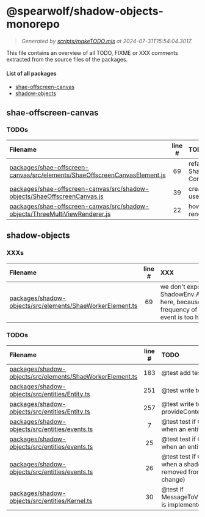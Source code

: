 
# @spearwolf/shadow-objects-monorepo

> _Generated by [scripts/makeTODO.mjs](scripts/makeTODO.mjs) at 2024-07-31T15:54:04.301Z_

This file contains an overview of all TODO, FIXME or XXX comments extracted from the source files of the packages.

#### List of all packages

- [shae-offscreen-canvas](#shae-offscreen-canvas)
- [shadow-objects](#shadow-objects)


## shae-offscreen-canvas

### TODOs
| Filename | line # | TODO |
|:------|:------:|:------|
| [packages/shae-offscreen-canvas/src/elements/ShaeOffscreenCanvasElement.js](packages/shae-offscreen-canvas/src/elements/ShaeOffscreenCanvasElement.js#L69) | 69 | refactor and verify ShaeOffscreenCanvasElement -> ContextLost effect |
| [packages/shae-offscreen-canvas/src/shadow-objects/ShaeOffscreenCanvas.js](packages/shae-offscreen-canvas/src/shadow-objects/ShaeOffscreenCanvas.js#L39) | 39 | create canvas context based on useProperty('canvasContextType') |
| [packages/shae-offscreen-canvas/src/shadow-objects/ThreeMultiViewRenderer.js](packages/shae-offscreen-canvas/src/shadow-objects/ThreeMultiViewRenderer.js#L22) | 22 | how we can configure webgl-renderer parameters? |


## shadow-objects

### XXXs
| Filename | line # | XXX |
|:------|:------:|:------|
| [packages/shadow-objects/src/elements/ShaeWorkerElement.ts](packages/shadow-objects/src/elements/ShaeWorkerElement.ts#L69) | 69 | we don't expose ShadowEnv.AfterSync here, because the frequency of this event is too high |

### TODOs
| Filename | line # | TODO |
|:------|:------:|:------|
| [packages/shadow-objects/src/elements/ShaeWorkerElement.ts](packages/shadow-objects/src/elements/ShaeWorkerElement.ts#L183) | 183 | @test add tests for defer destroy |
| [packages/shadow-objects/src/entities/Entity.ts](packages/shadow-objects/src/entities/Entity.ts#L251) | 251 | @test write tests for useContext() |
| [packages/shadow-objects/src/entities/Entity.ts](packages/shadow-objects/src/entities/Entity.ts#L257) | 257 | @test write tests for provideContext() |
| [packages/shadow-objects/src/entities/events.ts](packages/shadow-objects/src/entities/events.ts#L7) | 7 | @test test if OnCreate is called when an entity token is changed |
| [packages/shadow-objects/src/entities/events.ts](packages/shadow-objects/src/entities/events.ts#L25) | 25 | @test test if OnDestroy is called when an entity is destroyed |
| [packages/shadow-objects/src/entities/events.ts](packages/shadow-objects/src/entities/events.ts#L26) | 26 | @test test if OnDestroy is called when a shadow-object is removed from an entity (token-change) |
| [packages/shadow-objects/src/entities/Kernel.ts](packages/shadow-objects/src/entities/Kernel.ts#L30) | 30 | @test if MessageToView#traverseChildren is implemented all the way down |

